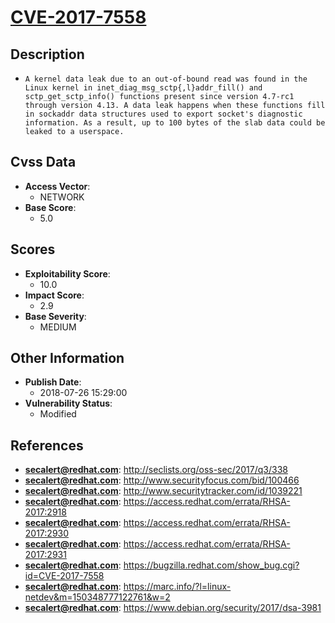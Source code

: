 
# [CVE-2017-7558](https://cve.mitre.org/cgi-bin/cvename.cgi?name=CVE-2017-7558)

## Description

- `A kernel data leak due to an out-of-bound read was found in the Linux kernel in inet_diag_msg_sctp{,l}addr_fill() and sctp_get_sctp_info() functions present since version 4.7-rc1 through version 4.13. A data leak happens when these functions fill in sockaddr data structures used to export socket's diagnostic information. As a result, up to 100 bytes of the slab data could be leaked to a userspace.`

## Cvss Data

- **Access Vector**:
  - NETWORK
- **Base Score**:
  - 5.0

## Scores

- **Exploitability Score**:
  - 10.0
- **Impact Score**:
  - 2.9
- **Base Severity**:
  - MEDIUM

## Other Information

- **Publish Date**:
  - 2018-07-26 15:29:00
- **Vulnerability Status**:
  - Modified

## References

- **secalert@redhat.com**: http://seclists.org/oss-sec/2017/q3/338
- **secalert@redhat.com**: http://www.securityfocus.com/bid/100466
- **secalert@redhat.com**: http://www.securitytracker.com/id/1039221
- **secalert@redhat.com**: https://access.redhat.com/errata/RHSA-2017:2918
- **secalert@redhat.com**: https://access.redhat.com/errata/RHSA-2017:2930
- **secalert@redhat.com**: https://access.redhat.com/errata/RHSA-2017:2931
- **secalert@redhat.com**: https://bugzilla.redhat.com/show_bug.cgi?id=CVE-2017-7558
- **secalert@redhat.com**: https://marc.info/?l=linux-netdev&m=150348777122761&w=2
- **secalert@redhat.com**: https://www.debian.org/security/2017/dsa-3981
